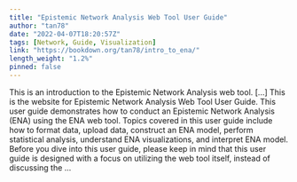 ```yaml
---
title: "Epistemic Network Analysis Web Tool User Guide"
author: "tan78"
date: "2022-04-07T18:20:57Z"
tags: [Network, Guide, Visualization]
link: "https://bookdown.org/tan78/intro_to_ena/"
length_weight: "1.2%"
pinned: false
---
```


This is an introduction to the Epistemic Network Analysis web tool. [...] This is the website for Epistemic Network Analysis Web Tool User Guide. This user guide demonstrates how to conduct an Epistemic Network Analysis (ENA) using the ENA web tool. Topics covered in this user guide include how to format data, upload data, construct an ENA model, perform statistical analysis, understand ENA visualizations, and interpret ENA model. Before you dive into this user guide, please keep in mind that this user guide is designed with a focus on utilizing the web tool itself, instead of discussing the ...
